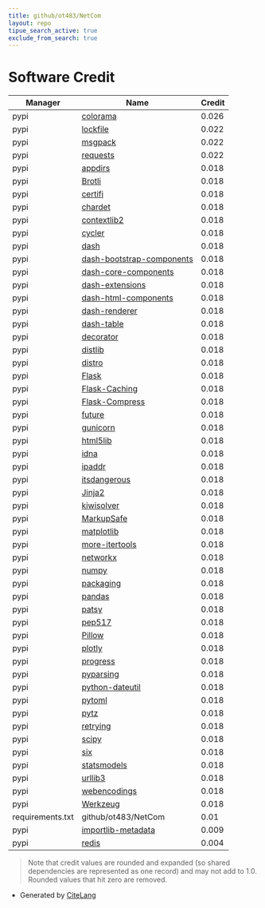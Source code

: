 ```yaml
---
title: github/ot483/NetCom
layout: repo
tipue_search_active: true
exclude_from_search: true
---
```

# Software Credit

|Manager|Name|Credit|
|-------|----|------|
|pypi|[colorama](https://github.com/tartley/colorama)|0.026|
|pypi|[lockfile](https://pypi.org/project/lockfile)|0.022|
|pypi|[msgpack](https://pypi.org/project/msgpack)|0.022|
|pypi|[requests](https://pypi.org/project/requests)|0.022|
|pypi|[appdirs](http://github.com/ActiveState/appdirs)|0.018|
|pypi|[Brotli](https://github.com/google/brotli)|0.018|
|pypi|[certifi](https://certifiio.readthedocs.io/en/latest/)|0.018|
|pypi|[chardet](https://github.com/chardet/chardet)|0.018|
|pypi|[contextlib2](http://contextlib2.readthedocs.org)|0.018|
|pypi|[cycler](https://github.com/matplotlib/cycler)|0.018|
|pypi|[dash](https://plotly.com/dash)|0.018|
|pypi|[dash-bootstrap-components](https://pypi.org/project/dash-bootstrap-components)|0.018|
|pypi|[dash-core-components](https://pypi.org/project/dash-core-components)|0.018|
|pypi|[dash-extensions](https://pypi.org/project/dash-extensions)|0.018|
|pypi|[dash-html-components](https://pypi.org/project/dash-html-components)|0.018|
|pypi|[dash-renderer](https://pypi.org/project/dash-renderer)|0.018|
|pypi|[dash-table](https://pypi.org/project/dash-table)|0.018|
|pypi|[decorator](https://pypi.org/project/decorator)|0.018|
|pypi|[distlib](https://pypi.org/project/distlib)|0.018|
|pypi|[distro](https://pypi.org/project/distro)|0.018|
|pypi|[Flask](https://pypi.org/project/Flask)|0.018|
|pypi|[Flask-Caching](https://pypi.org/project/Flask-Caching)|0.018|
|pypi|[Flask-Compress](https://pypi.org/project/Flask-Compress)|0.018|
|pypi|[future](https://pypi.org/project/future)|0.018|
|pypi|[gunicorn](https://pypi.org/project/gunicorn)|0.018|
|pypi|[html5lib](https://pypi.org/project/html5lib)|0.018|
|pypi|[idna](https://pypi.org/project/idna)|0.018|
|pypi|[ipaddr](https://pypi.org/project/ipaddr)|0.018|
|pypi|[itsdangerous](https://pypi.org/project/itsdangerous)|0.018|
|pypi|[Jinja2](https://pypi.org/project/Jinja2)|0.018|
|pypi|[kiwisolver](https://pypi.org/project/kiwisolver)|0.018|
|pypi|[MarkupSafe](https://pypi.org/project/MarkupSafe)|0.018|
|pypi|[matplotlib](https://pypi.org/project/matplotlib)|0.018|
|pypi|[more-itertools](https://pypi.org/project/more-itertools)|0.018|
|pypi|[networkx](https://pypi.org/project/networkx)|0.018|
|pypi|[numpy](https://pypi.org/project/numpy)|0.018|
|pypi|[packaging](https://pypi.org/project/packaging)|0.018|
|pypi|[pandas](https://pypi.org/project/pandas)|0.018|
|pypi|[patsy](https://pypi.org/project/patsy)|0.018|
|pypi|[pep517](https://pypi.org/project/pep517)|0.018|
|pypi|[Pillow](https://pypi.org/project/Pillow)|0.018|
|pypi|[plotly](https://pypi.org/project/plotly)|0.018|
|pypi|[progress](https://pypi.org/project/progress)|0.018|
|pypi|[pyparsing](https://pypi.org/project/pyparsing)|0.018|
|pypi|[python-dateutil](https://pypi.org/project/python-dateutil)|0.018|
|pypi|[pytoml](https://pypi.org/project/pytoml)|0.018|
|pypi|[pytz](https://pypi.org/project/pytz)|0.018|
|pypi|[retrying](https://pypi.org/project/retrying)|0.018|
|pypi|[scipy](https://pypi.org/project/scipy)|0.018|
|pypi|[six](https://pypi.org/project/six)|0.018|
|pypi|[statsmodels](https://pypi.org/project/statsmodels)|0.018|
|pypi|[urllib3](https://pypi.org/project/urllib3)|0.018|
|pypi|[webencodings](https://pypi.org/project/webencodings)|0.018|
|pypi|[Werkzeug](https://pypi.org/project/Werkzeug)|0.018|
|requirements.txt|github/ot483/NetCom|0.01|
|pypi|[importlib-metadata](https://pypi.org/project/importlib-metadata)|0.009|
|pypi|[redis](https://pypi.org/project/redis)|0.004|


> Note that credit values are rounded and expanded (so shared dependencies are represented as one record) and may not add to 1.0. Rounded values that hit zero are removed.


- Generated by [CiteLang](https://github.com/vsoch/citelang)
